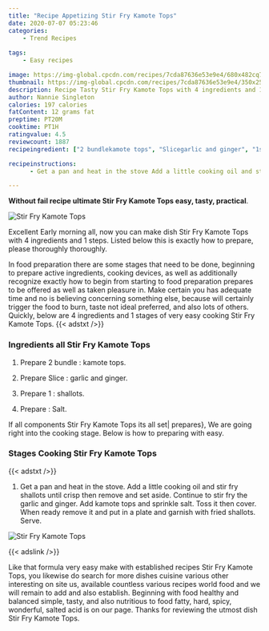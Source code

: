 ```yaml
---
title: "Recipe Appetizing Stir Fry Kamote Tops"
date: 2020-07-07 05:23:46
categories:
    - Trend Recipes
    
tags:
    - Easy recipes

image: https://img-global.cpcdn.com/recipes/7cda87636e53e9e4/680x482cq70/stir-fry-kamote-tops-recipe-main-photo.jpg
thumbnail: https://img-global.cpcdn.com/recipes/7cda87636e53e9e4/350x250cq70/stir-fry-kamote-tops-recipe-main-photo.jpg
description: Recipe Tasty Stir Fry Kamote Tops with 4 ingredients and 1 stages of easy cooking.
author: Nannie Singleton
calories: 197 calories
fatContent: 12 grams fat
preptime: PT20M
cooktime: PT1H
ratingvalue: 4.5
reviewcount: 1887
recipeingredient: ["2 bundlekamote tops", "Slicegarlic and ginger", "1shallots", "Salt"]

recipeinstructions: 
      - Get a pan and heat in the stove Add a little cooking oil and stir fry shallots until crisp then remove and set aside Continue to stir fry the garlic and ginger Add kamote tops and sprinkle salt Toss it then cover When ready remove it and put in a plate and garnish with fried shallots Serve

---
```




**Without fail recipe ultimate Stir Fry Kamote Tops easy, tasty, practical**. 


![Stir Fry Kamote Tops](https://img-global.cpcdn.com/recipes/7cda87636e53e9e4/680x482cq70/stir-fry-kamote-tops-recipe-main-photo.jpg "Stir Fry Kamote Tops")




Excellent Early morning all, now you can make dish Stir Fry Kamote Tops with 4 ingredients and 1 steps. Listed below this is exactly how to prepare, please thoroughly thoroughly.

In food preparation there are some stages that need to be done, beginning to prepare active ingredients, cooking devices, as well as additionally recognize exactly how to begin from starting to food preparation prepares to be offered as well as taken pleasure in. Make certain you has adequate time and no is believing concerning something else, because will certainly trigger the food to burn, taste not ideal preferred, and also lots of others. Quickly, below are 4 ingredients and 1 stages of very easy cooking Stir Fry Kamote Tops.
{{< adstxt />}}

### Ingredients all Stir Fry Kamote Tops


1. Prepare 2 bundle : kamote tops.

1. Prepare Slice : garlic and ginger.

1. Prepare 1 : shallots.

1. Prepare  : Salt.



If all components Stir Fry Kamote Tops its all set| prepares}, We are going right into the cooking stage. Below is how to preparing with easy.

### Stages Cooking Stir Fry Kamote Tops

{{< adstxt />}}


1. Get a pan and heat in the stove. Add a little cooking oil and stir fry shallots until crisp then remove and set aside. Continue to stir fry the garlic and ginger. Add kamote tops and sprinkle salt. Toss it then cover. When ready remove it and put in a plate and garnish with fried shallots. Serve.



![Stir Fry Kamote Tops](https://img-global.cpcdn.com/steps/99fcacf4c4efbe21/160x128cq70/stir-fry-kamote-tops-recipe-step-1-photo.jpg" "Stir Fry Kamote Tops")





{{< adslink />}}

Like that formula very easy make with established recipes Stir Fry Kamote Tops, you likewise do search for more dishes cuisine various other interesting on site us, available countless various recipes world food and we will remain to add and also establish. Beginning with food healthy and balanced simple, tasty, and also nutritious to food fatty, hard, spicy, wonderful, salted acid is on our page. Thanks for reviewing the utmost dish Stir Fry Kamote Tops.
